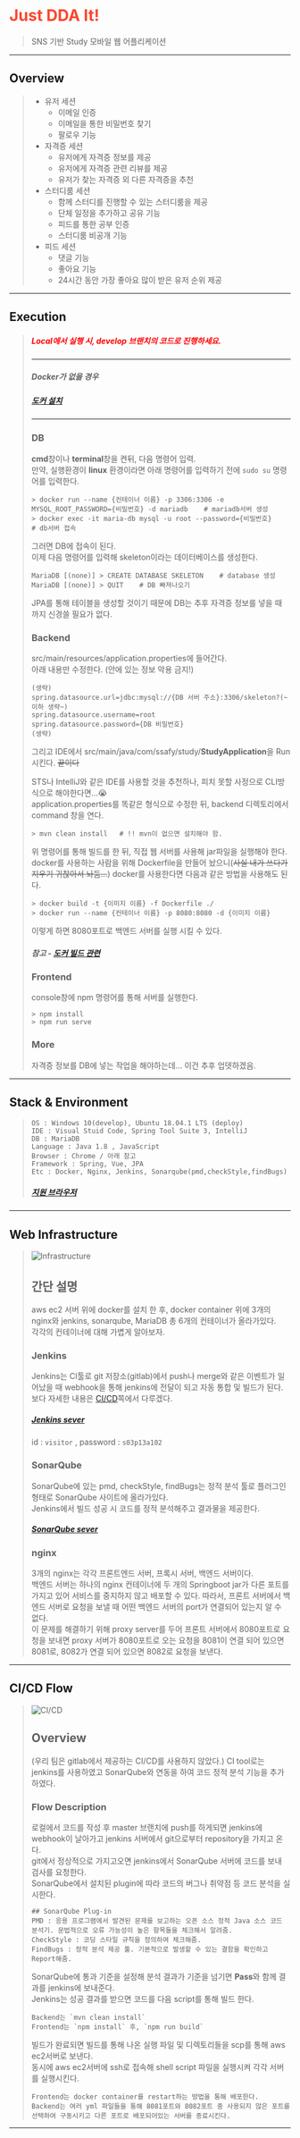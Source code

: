 # <span style="color:#fd462e"> Just DDA It! </span>
> SNS 기반 Study 모바일 웹 어플리케이션

---
## Overview
> + 유저 세션
>     - 이메일 인증
>     - 이메일을 통한 비밀번호 찾기
>     - 팔로우 기능
> + 자격증 세션
>     - 유저에게 자격증 정보를 제공
>     - 유저에게 자격증 관련 리뷰를 제공
>     - 유저가 찾는 자격증 외 다른 자격증을 추천
> + 스터디룸 세션
>     - 함께 스터디를 진행할 수 있는 스터디룸을 제공
>     - 단체 일정을 추가하고 공유 기능
>     - 피드를 통한 공부 인증
>     - 스터디룸 비공개 기능
> + 피드 세션
>     - 댓글 기능
>     - 좋아요 기능
>     - 24시간 동안 가장 좋아요 많이 받은 유저 순위 제공

---
## Execution
> ##### <span style="color:red">Local에서 실행 시, develop 브랜치의 코드로 진행하세요. </span>
> ---
> 
> ##### Docker가 없을 경우
> ##### [도커 설치](https://www.docker.com/get-started)  
>  --- 
>
> ### DB
>  
>  **cmd**창이나 **terminal**창을 켠뒤, 다음 명령어 입력.  
> 만약, 실행환경이 **linux** 환경이라면 아래 명령어를 입력하기 전에 `sudo su` 명령어를 입력한다.
> ```command
> > docker run --name {컨테이너 이름} -p 3306:3306 -e MYSQL_ROOT_PASSWORD={비밀번호} -d mariadb    # mariadb서버 생성
> > docker exec -it maria-db mysql -u root --password={비밀번호}                                 # db서버 접속
> ```
> 그러면 DB에 접속이 된다.  
> 이제 다음 명령어를 입력해 skeleton이라는 데이터베이스를 생성한다.
> ```db
> MariaDB [(none)] > CREATE DATABASE SKELETON    # database 생성
> MariaDB [(none)] > QUIT    # DB 빠져나오기
> ```
> JPA를 통해 테이블을 생성할 것이기 때문에 DB는 추후 자격증 정보를 넣을 때 까지 신경쓸 필요가 없다.
> ### Backend
> src/main/resources/application.properties에 들어간다.  
> 아래 내용만 수정한다. (안에 있는 정보 악용 금지!)  
> ```
> (생략)
> spring.datasource.url=jdbc:mysql://{DB 서버 주소}:3306/skeleton?(~이하 생략~)
> spring.datasource.username=root
> spring.datasource.password={DB 비밀번호}
> (생략)
> ```
> 
> 그리고 IDE에서 src/main/java/com/ssafy/study/**StudyApplication**을 Run 시킨다. ~~끝이다~~  
>  
> STS나 IntelliJ와 같은 IDE를 사용할 것을 추천하나, 피치 못할 사정으로 CLI방식으로 해야한다면...😭  
> application.properties를 똑같은 형식으로 수정한 뒤, backend 디렉토리에서 command 창을 연다.
> ```
> > mvn clean install   # !! mvn이 없으면 설치해야 함.
> ```
> 위 명령어를 통해 빌드를 한 뒤, 직접 웹 서버를 사용해 jar파일을 실행해야 한다.
> docker를 사용하는 사람을 위해 Dockerfile을 만들어 놨으니(~~사실 내가 쓰다가 지우기 귀찮아서 놔둠...~~) docker를 사용한다면 다음과 같은 방법을 사용해도 된다.
> ```command
> > docker build -t {이미지 이름} -f Dockerfile ./
> > docker run --name {컨테이너 이름} -p 8080:8080 -d {이미지 이름}
> ```
> 이렇게 하면 8080포트로 백엔드 서버를 실행 시킬 수 있다.
> ##### 참고 - [도커 빌드 관련](https://docs.docker.com/engine/reference/commandline/build/)
> ### Frontend
> console창에 npm 명령어를 통해 서버를 실행한다.
> ```command
> > npm install
> > npm run serve
> ```
> ### More
> 자격증 정보를 DB에 넣는 작업을 해야하는데... 이건 추후 업뎃하겠음.

---
## Stack & Environment
> ```
> OS : Windows 10(develop), Ubuntu 18.04.1 LTS (deploy)
> IDE : Visual Stuid Code, Spring Tool Suite 3, IntelliJ
> DB : MariaDB
> Language : Java 1.8 , JavaScript
> Browser : Chrome / 아래 참고
> Framework : Spring, Vue, JPA
> Etc : Docker, Nginx, Jenkins, Sonarqube(pmd,checkStyle,findBugs)
> ```
> ##### [지원 브라우저](https://kangax.github.io/compat-table/es6) 



---
## Web Infrastructure
> ![Infrastructure](./forREADME/web%EA%B5%AC%EC%A1%B0.png)
>
> ## 간단 설명
> aws ec2 서버 위에 docker를 설치 한 후, docker container 위에 3개의 nginx와 jenkins, sonarqube, MariaDB 총 6개의 컨테이너가 올라가있다.  
> 각각의 컨테이너에 대해 가볍게 알아보자.
> ### Jenkins
> Jenkins는 CI툴로 git 저장소(gitlab)에서 push나 merge와 같은 이벤트가 일어났을 때 webhook을 통해 jenkins에 전달이 되고 자동 통합 및 빌드가 된다.  
> 보다 자세한 내용은 [CI/CD](#cicd)쪽에서 다루겠다.  
> ##### [Jenkins sever](http://i3a102.p.ssafy.io:8090) 
> id : `visitor`  , password : `s03p13a102`
> ### SonarQube
> SonarQube에 있는 pmd, checkStyle, findBugs는 정적 분석 툴로 플러그인 형태로 SonarQube 사이트에 올라가있다.  
> Jenkins에서 빌드 성공 시 코드를 정적 분석해주고 결과물을 제공한다.  
> ##### [SonarQube sever](http://i3a102.p.ssafy.io:8070/dashboard?id=ssafyProject) 
> ### nginx
> 3개의 nginx는 각각 프론트엔드 서버, 프록시 서버, 백엔드 서버이다.  
> 백엔드 서버는 하나의 nginx 컨테이너에 두 개의 Springboot jar가 다른 포트를 가지고 있어 서비스를 중지하지 않고 배포할 수 있다. 따라서, 프론트 서버에서 백엔드 서버로 요청을 보낼 때 어떤 백엔드 서버의 port가 연결되어 있는지 알 수 없다.  
> 이 문제를 해결하기 위해 proxy server를 두어 프론트 서버에서 8080포트로 요청을 보내면 proxy 서버가 8080포트로 오는 요청을 8081이 연결 되어 있으면 8081로, 8082가 연결 되어 있으면 8082로 요청을 보낸다.
>

---
## CI/CD Flow 
> ![CI/CD](./forREADME/CICD.png)
> ## Overview
> (우리 팀은 gitlab에서 제공하는 CI/CD를 사용하지 않았다.) CI tool로는 jenkins를 사용하였고 SonarQube와 연동을 하여 코드 정적 분석 기능을 추가하였다.
> 
> ### Flow Description <a name="cicd"></a>
> 로컬에서 코드를 작성 후 master 브랜치에 push를 하게되면 jenkins에 webhook이 날아가고 jenkins 서버에서 git으로부터 repository을 가지고 온다.  
> git에서 정상적으로 가지고오면 jenkins에서 SonarQube 서버에 코드를 보내 검사를 요청한다.  
> SonarQube에서 설치된 plugin에 따라 코드의 버그나 취약점 등 코드 분석을 실시한다.  
> ```
> ## SonarQube Plug-in  
> PMD : 응용 프로그램에서 발견된 문제를 보고하는 오픈 소스 정적 Java 소스 코드 분석기. 문법적으로 오류 가능성이 높은 항목들을 체크해서 알려줌.  
> CheckStyle : 코딩 스타일 규칙을 정의하여 체크해줌.  
> FindBugs : 정적 분석 제공 툴. 기본적으로 발생할 수 있는 결함을 확인하고 Report해줌.  
> ```
> SonarQube에 통과 기준을 설정해 분석 결과가 기준을 넘기면 **Pass**와 함께 결과를 jenkins에 보내준다.  
> Jenkins는 성공 결과를 받으면 코드를 다음 script를 통해 빌드 한다.  
> ```
> Backend는 `mvn clean install`
> Frontend는 `npm install` 후, `npm run build`
> ```
> 빌드가 완료되면  빌드를 통해 나온 실행 파일 및 디렉토리들을 scp를 통해 aws ec2서버로 보낸다.  
> 동시에 aws ec2서버에 ssh로 접속해 shell script 파일을 실행시켜 각각 서버를 실행시킨다.
> ```
> Frontend는 docker container를 restart하는 방법을 통해 배포한다.
> Backend는 여러 yml 파일들을 통해 8081포트와 8082포트 중 사용되지 않은 포트를 선택하여 구동시키고 다른 포트로 배포되어있는 서버를 종료시킨다.
> ```


---
